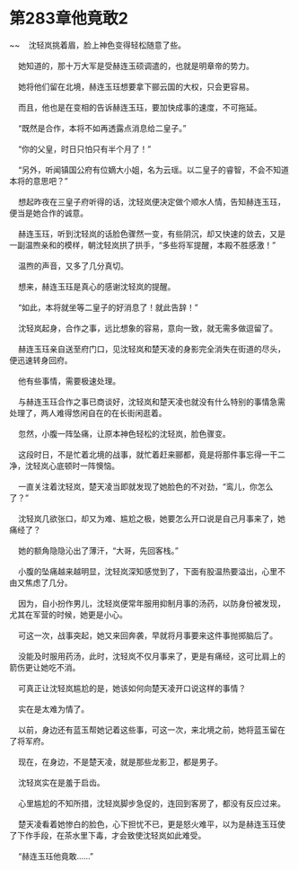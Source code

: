 # 第283章他竟敢2
~~&nbsp;&nbsp;&nbsp;&nbsp;沈轻岚挑着眉，脸上神色变得轻松随意了些。<br><br>&nbsp;&nbsp;&nbsp;&nbsp;她知道的，那十万大军是受赫连玉硕调遣的，也就是明章帝的势力。<br><br>&nbsp;&nbsp;&nbsp;&nbsp;她将他们留在北境，赫连玉珏想要拿下郦云国的大权，只会更容易。<br><br>&nbsp;&nbsp;&nbsp;&nbsp;而且，他也是在变相的告诉赫连玉珏，要加快成事的速度，不可拖延。<br><br>&nbsp;&nbsp;&nbsp;&nbsp;“既然是合作，本将不如再透露点消息给二皇子。”<br><br>&nbsp;&nbsp;&nbsp;&nbsp;“你的父皇，时日只怕只有半个月了！”<br><br>&nbsp;&nbsp;&nbsp;&nbsp;“另外，听闻镇国公府有位嫡大小姐，名为云瑶。以二皇子的睿智，不会不知道本将的意思吧？”<br><br>&nbsp;&nbsp;&nbsp;&nbsp;想起昨夜在三皇子府听得的话，沈轻岚便决定做个顺水人情，告知赫连玉珏，便当是她合作的诚意。<br><br>&nbsp;&nbsp;&nbsp;&nbsp;赫连玉珏，听到沈轻岚的话脸色骤然一变，有些阴沉，却又快速的敛去，又是一副温煦亲和的模样，朝沈轻岚拱了拱手，“多些将军提醒，本殿不胜感激！”<br><br>&nbsp;&nbsp;&nbsp;&nbsp;温煦的声音，又多了几分真切。<br><br>&nbsp;&nbsp;&nbsp;&nbsp;想来，赫连玉珏是真心的感谢沈轻岚的提醒。<br><br>&nbsp;&nbsp;&nbsp;&nbsp;“如此，本将就坐等二皇子的好消息了！就此告辞！”<br><br>&nbsp;&nbsp;&nbsp;&nbsp;沈轻岚起身，合作之事，远比想象的容易，意向一致，就无需多做逗留了。<br><br>&nbsp;&nbsp;&nbsp;&nbsp;赫连玉珏亲自送至府门口，见沈轻岚和楚天凌的身影完全消失在街道的尽头，便迅速转身回府。<br><br>&nbsp;&nbsp;&nbsp;&nbsp;他有些事情，需要极速处理。<br><br>&nbsp;&nbsp;&nbsp;&nbsp;与赫连玉珏合作之事已商谈好，沈轻岚和楚天凌也就没有什么特别的事情急需处理了，两人难得悠闲自在的在长街闲逛着。<br><br>&nbsp;&nbsp;&nbsp;&nbsp;忽然，小腹一阵坠痛，让原本神色轻松的沈轻岚，脸色骤变。<br><br>&nbsp;&nbsp;&nbsp;&nbsp;这段时日，不是忙着北境的战事，就忙着赶来郦都，竟是将那件事忘得一干二净，沈轻岚心底顿时一阵懊恼。<br><br>&nbsp;&nbsp;&nbsp;&nbsp;一直关注着沈轻岚，楚天凌当即就发现了她脸色的不对劲，“鸾儿，你怎么了？”<br><br>&nbsp;&nbsp;&nbsp;&nbsp;沈轻岚几欲张口，却又为难、尴尬之极，她要怎么开口说是自己月事来了，她痛经了？<br><br>&nbsp;&nbsp;&nbsp;&nbsp;她的额角隐隐沁出了薄汗，“大哥，先回客栈。”<br><br>&nbsp;&nbsp;&nbsp;&nbsp;小腹的坠痛越来越明显，沈轻岚深知感觉到了，下面有股温热要溢出，心里不由又焦虑了几分。<br><br>&nbsp;&nbsp;&nbsp;&nbsp;因为，自小扮作男儿，沈轻岚便常年服用抑制月事的汤药，以防身份被发现，尤其在军营的时候，她更是小心。<br><br>&nbsp;&nbsp;&nbsp;&nbsp;可这一次，战事突起，她又来回奔袭，早就将月事要来这件事抛掷脑后了。<br><br>&nbsp;&nbsp;&nbsp;&nbsp;没能及时服用药汤，此时，沈轻岚不仅月事来了，更是有痛经，这可比肩上的箭伤更让她吃不消。<br><br>&nbsp;&nbsp;&nbsp;&nbsp;可真正让沈轻岚尴尬的是，她该如何向楚天凌开口说这样的事情？<br><br>&nbsp;&nbsp;&nbsp;&nbsp;实在是太难为情了。<br><br>&nbsp;&nbsp;&nbsp;&nbsp;以前，身边还有蓝玉帮她记着这些事，可这一次，来北境之前，她将蓝玉留在了将军府。<br><br>&nbsp;&nbsp;&nbsp;&nbsp;现在，在身边，不是楚天凌，就是那些龙影卫，都是男子。<br><br>&nbsp;&nbsp;&nbsp;&nbsp;沈轻岚实在是羞于启齿。<br><br>&nbsp;&nbsp;&nbsp;&nbsp;心里尴尬的不知所措，沈轻岚脚步急促的，连回到客房了，都没有反应过来。<br><br>&nbsp;&nbsp;&nbsp;&nbsp;楚天凌看着她惨白的脸色，心下担忧不已，更是怒火难平，以为是赫连玉珏使了下作手段，在茶水里下毒，才会致使沈轻岚如此难受。<br><br>&nbsp;&nbsp;&nbsp;&nbsp;“赫连玉珏他竟敢……”<br><br>
                    

<script>_fwqdsqadxfw()</script>
<div><script>_dfwf1dw();</script></div>
<div><script>_dfwf1agdw();</script></div>
                
